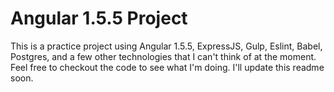 # Angular 1.5.5 Project
This is a practice project using Angular 1.5.5, ExpressJS, Gulp, Eslint, Babel, Postgres,
and a few other technologies that I can't think of at the moment. Feel free to checkout the
code to see what I'm doing. I'll update this readme soon.
